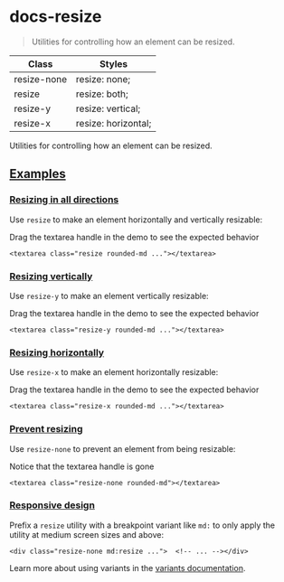 # docs-resize

> Utilities for controlling how an element can be resized.

| Class       | Styles              |
| ----------- | ------------------- |
| resize-none | resize: none;       |
| resize      | resize: both;       |
| resize-y    | resize: vertical;   |
| resize-x    | resize: horizontal; |

Utilities for controlling how an element can be resized.

## [Examples](#examples)

### [Resizing in all directions](#resizing-in-all-directions)

Use `resize` to make an element horizontally and vertically resizable:

Drag the textarea handle in the demo to see the expected behavior

    <textarea class="resize rounded-md ..."></textarea>

### [Resizing vertically](#resizing-vertically)

Use `resize-y` to make an element vertically resizable:

Drag the textarea handle in the demo to see the expected behavior

    <textarea class="resize-y rounded-md ..."></textarea>

### [Resizing horizontally](#resizing-horizontally)

Use `resize-x` to make an element horizontally resizable:

Drag the textarea handle in the demo to see the expected behavior

    <textarea class="resize-x rounded-md ..."></textarea>

### [Prevent resizing](#prevent-resizing)

Use `resize-none` to prevent an element from being resizable:

Notice that the textarea handle is gone

    <textarea class="resize-none rounded-md"></textarea>

### [Responsive design](#responsive-design)

Prefix a `resize` utility with a breakpoint variant like `md:` to only apply the utility at medium screen sizes and above:

    <div class="resize-none md:resize ...">  <!-- ... --></div>

Learn more about using variants in the [variants documentation](/docs/hover-focus-and-other-states).
